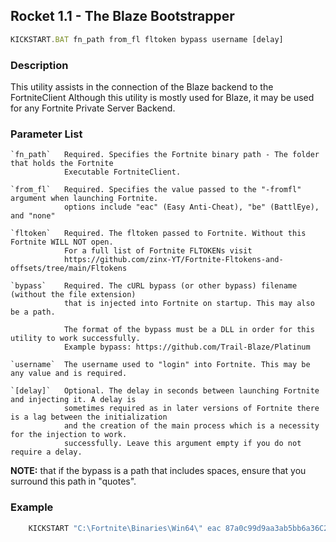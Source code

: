Rocket 1.1 - The Blaze Bootstrapper
---------------------------------

```js
KICKSTART.BAT fn_path from_fl fltoken bypass username [delay]
```

### Description

This utility assists in the connection of the Blaze backend to the FortniteClient
Although this utility is mostly used for Blaze, it may be used for any Fortnite Private Server
Backend.

### Parameter List

    `fn_path`   Required. Specifies the Fortnite binary path - The folder that holds the Fortnite 
                Executable FortniteClient.

    `from_fl`   Required. Specifies the value passed to the "-fromfl" argument when launching Fortnite.
                options include "eac" (Easy Anti-Cheat), "be" (BattlEye), and "none"

    `fltoken`   Required. The fltoken passed to Fortnite. Without this Fortnite WILL NOT open.
                For a full list of Fortnite FLTOKENs visit 
                https://github.com/zinx-YT/Fortnite-Fltokens-and-offsets/tree/main/Fltokens

    `bypass`    Required. The cURL bypass (or other bypass) filename (without the file extension)
                that is injected into Fortnite on startup. This may also be a path.

                The format of the bypass must be a DLL in order for this utility to work successfully.
                Example bypass: https://github.com/Trail-Blaze/Platinum

    `username`  The username used to "login" into Fortnite. This may be any value and is required.

    `[delay]`   Optional. The delay in seconds between launching Fortnite and injecting it. A delay is
                sometimes required as in later versions of Fortnite there is a lag between the initialization
                and the creation of the main process which is a necessity for the injection to work.
                successfully. Leave this argument empty if you do not require a delay.

 **NOTE:** that if the bypass is a path that includes spaces, ensure that you surround this path in "quotes".

### Example

```js
    KICKSTART "C:\Fortnite\Binaries\Win64\" eac 87a0c99d9aa3ab5bb6a36C25 platinum DummyUser 5
```